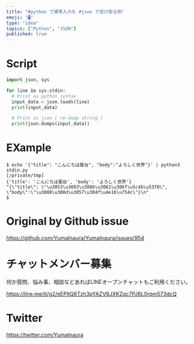 ```yaml
---
title: "#python で標準入力を #json で受け取る例"
emoji: "🖥"
type: "idea"
topics: ["Python", "JSON"]
published: true
---
```


# Script



```python
import json, sys

for line in sys.stdin:
  # Print as python syntax
  input_data = json.loads(line)
  print(input_data)

  # Print as json ( re-dump string )
  print(json.dumps(input_data))

```

# EXample

```
$ echo '{"title": "こんにちは屋台", "body":"よろしく世界"}' | python3 stdin.py                                                  [/private/tmp]
{'title': 'こんにちは屋台', 'body': 'よろしく世界'}
"{\"title\": \"\u3053\u3093\u306b\u3061\u306f\u5c4b\u53f0\", \"body\":\"\u3088\u308d\u3057\u304f\u4e16\u754c\"}\n"
$
```

# Original by Github issue

https://github.com/YumaInaura/YumaInaura/issues/954








<!-- Update From Qiita API -->

# チャットメンバー募集


何か質問、悩み事、相談などあればLINEオープンチャットもご利用ください。

https://line.me/ti/g2/eEPltQ6Tzh3pYAZV8JXKZqc7PJ6L0rpm573dcQ





# Twitter


https://twitter.com/YumaInaura


<!-- Update From Qiita API -->


